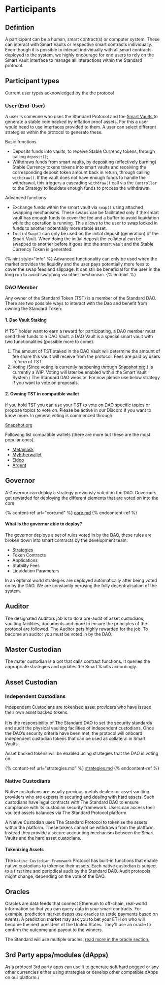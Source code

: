 # Participants

## Defintion

A participant can be a human, smart contract(s) or computer system. These can interact with Smart Vaults or respective smart contracts individually. Even though it is possible to interact individually with all smart contracts deployed to the system, we highly encourage for end users to rely on the Smart Vault interface to manage all interactions within the Standard protocol.

## Participant types

Current user types acknowledged by the the protocol

### User (End-User)

A user is someone who uses the Standard Protocol and the [Smart Vaults ](smart-vault.md)to generate a stable coin backed by inflation proof assets. For this a user would need to use interfaces provided to them. A user can select different strategies within the protocol to generate these.

Basic functions

* Deposits funds into vaults, to receive Stable Currency tokens, through calling `deposit()`;
* Withdraws funds from smart vaults, by depositing (effectively burning) Stable Currency tokens tokens into smart vaults and receiving the corresponding deposit token amount back in return, through calling `withdraw()`. If the vault does not have enough funds to handle the withdrawal, this triggers a cascading `withdraw()` call via the `Controller` to the Strategy to liquidate enough funds to process the withdrawal.

Advanced functions

* Exchange funds within the smart vault via `swap()` using attached swapping mechanisms. These swaps can be facilitated only if the smart vault has enough funds to cover the fee and a buffer to avoid liquidation while the operation is running.  This allows to the user to swap locked in funds to another potentially more stable asset.
* `InitialSwap()` can only be used on the initial deposit (generation) of the Smart Vault. When doing the initial deposit the collateral can be swapped to another before it goes into the smart vault and the Stable Currency Token is generated.

{% hint style="info" %}
Advanced functionality can only be used when the market provides the liquidity and the user pays potentially more fees to cover the swap fees and slippage. It can still be beneficial for the user in the long run to avoid swapping via other mechanism.
{% endhint %}

### DAO Member

Any owner of the Standard Token (TST) is a member of the Standard DAO. There are two possible ways to interact with the Dao and benefit from owning the Standard Token:&#x20;

#### 1. Dao Vault Staking

If TST holder want to earn a reward for participating, a DAO member must send their funds to a DAO Vault. a DAO Vault is a special smart vault with two functionalities (possible more to come).

1. The amount of TST staked in the DAO Vault will determine the amount of fee share this vault will receive from the protocol. Fees are paid by users in form of TST.
2. Voting (Since voting is currently happening through [Snapshot.org](https://snapshot.org/#/).) is currently a WIP. Voting will later be enabled within the Smart Vault System / The Standard DAO website. For now please use below strategy if you want to vote on proposals.

#### 2. Owning TST in compatible wallet

If you hold TST you can use your TST to vote on DAO specific topics or propose topics to vote on. Please be active in our Discord if you want to know more. In general voting is commenced through

[Snapshot.org](https://snapshot.org/#/)

Following list compatible wallets (there are more but these are the most popular ones).

* [Metamask](https://metamask.io)
* [MyEtherwallet](https://www.myetherwallet.com)
* [Eidoo](https://eidoo.io)
* [Argent](https://www.argent.xyz)

## Governor

A Governor can deploy a strategy previously voted on the DAO. Governors get rewarded for deploying the different elements that are voted on into the core

{% content-ref url="core.md" %}
[core.md](core.md)
{% endcontent-ref %}

#### What is the governor able to deploy?

The governor deploys a set of rules voted in by the DAO, these rules are broken down into smart contracts by the development team:

* [Strategies](strategies.md)
* Token Contracts
* Applications
* Stability Fees
* Liquidation Parameters

In an optimal world strategies are deployed automatically after being voted on by the DAO. We are constantly perusing the fully decentralisation of the system.

## Auditor

The designated Auditors job is to do a pre-audit of asset custodians, vaulting facilities, documents and more to ensure the principles of the protocol are followed. The Auditor gets highly rewarded for the job. To become an auditor you must be voted in by the DAO.&#x20;

## Master Custodian

The mater custodian is a bot that calls contract functions. It queries the appropriate strategies and updates the Smart Vaults accordingly.&#x20;

## Asset Custodian

### **Independent Custodians**

Independent Custodians are tokenised asset providers who have issued their own asset backed tokens.\
\
It is the responsibility of The Standard DAO to set the security standards and audit the physical vaulting facilities of independent custodians. Once the DAO’s security criteria have been met, the protocol will onboard independent custodian tokens that can be used as collateral in Smart Vaults.

Asset backed tokens will be enabled using strategies that the DAO is voting on.

{% content-ref url="strategies.md" %}
[strategies.md](strategies.md)
{% endcontent-ref %}

### **Native Custodians**

Native custodians are usually precious metals dealers or asset vaulting providers who are experts in securing and dealing with hard assets. Such custodians have legal contracts with The Standard DAO to ensure compliance with its custodian security framework. Users can access their vaulted assets balances via The Standard Protocol platform.&#x20;

A Native Custodian uses The Standard Protocol to tokenise the assets within the platform. These tokens cannot be withdrawn from the platform. Instead they provide a secure accounting mechanism between the Smart Vaults and the hard asset custodians.&#x20;

#### **Tokenizing Assets**

The `Native Custodian Framework` Protocol has built-in functions that enable native custodians to tokenise their assets. Each native custodian is subject to a first time and periodical audit by the Standard DAO. Audit protocols might change, depending on the vote of the DAO.

## **Oracles**

Oracles are data feeds that connect Ethereum to off-chain, real-world information so that you can query data in your smart contracts. For example, prediction market dapps use oracles to settle payments based on events. A prediction market may ask you to bet your ETH on who will become the next president of the United States. They'll use an oracle to confirm the outcome and payout to the winners.

The Standard will use multiple oracles, [read more in the oracle section.](oracles.md)

## 3rd Party apps/modules (dApps)

As a protocol 3rd party apps can use it to generate soft hard pegged or any other currencies either using strategies or develop other compatible dApps on our platform.\










